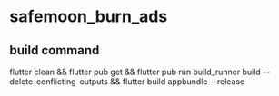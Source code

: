 # safemoon_burn_ads


## build command
flutter clean && flutter pub get && flutter pub run build_runner build --delete-conflicting-outputs &&  flutter build appbundle --release